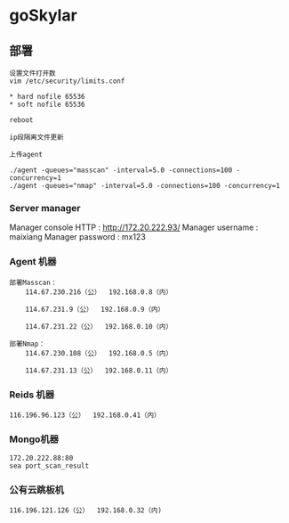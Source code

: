 # goSkylar

## 部署

    设置文件打开数
    vim /etc/security/limits.conf

    * hard nofile 65536
    * soft nofile 65536

    reboot

    ip段隔离文件更新

    上传agent

    ./agent -queues="masscan" -interval=5.0 -connections=100 -concurrency=1
    ./agent -queues="nmap" -interval=5.0 -connections=100 -concurrency=1


### Server manager

Manager console HTTP : http://172.20.222.93/
Manager username : maixiang
Manager password : mx123


### Agent 机器

    部署Masscan：
        114.67.230.216（公）  192.168.0.8（内）

        114.67.231.9（公）  192.168.0.9（内）

        114.67.231.22（公）  192.168.0.10（内）

    部署Nmap：
        114.67.230.108（公）  192.168.0.5（内）

        114.67.231.13（公）  192.168.0.11（内）

### Reids 机器

    116.196.96.123（公）  192.168.0.41（内）

### Mongo机器

    172.20.222.88:80
    sea ﻿port_scan_result

### 公有云跳板机

    116.196.121.126（公）  192.168.0.32（内)


